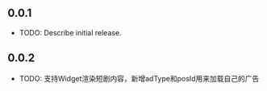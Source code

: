 ## 0.0.1

* TODO: Describe initial release.

## 0.0.2

* TODO: 支持Widget渲染短剧内容，新增adType和posId用来加载自己的广告
